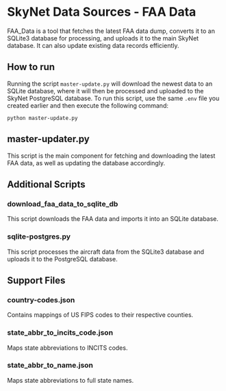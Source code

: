 # SkyNet Data Sources - FAA Data

FAA\_Data is a tool that fetches the latest FAA data dump, converts it to an SQLite3 database for processing, and uploads it to the main SkyNet database. It can also update existing data records efficiently.

## How to run
Running the script `master-update.py` will download the newest data to an SQLite database, where it will then be processed and uploaded to the SkyNet PostgreSQL database. To run this script, use the same `.env` file you created earlier and then execute the following command:

```
python master-update.py
```


## master-updater.py

This script is the main component for fetching and downloading the latest FAA data, as well as updating the database accordingly.

## Additional Scripts

### download_faa_data_to_sqlite_db

This script downloads the FAA data and imports it into an SQLite database.

### sqlite-postgres.py

This script processes the aircraft data from the SQLite3 database and uploads it to the PostgreSQL database.

## Support Files

### country-codes.json

Contains mappings of US FIPS codes to their respective counties.

### state_abbr_to_incits_code.json

Maps state abbreviations to INCITS codes.

### state_abbr_to_name.json

Maps state abbreviations to full state names.

